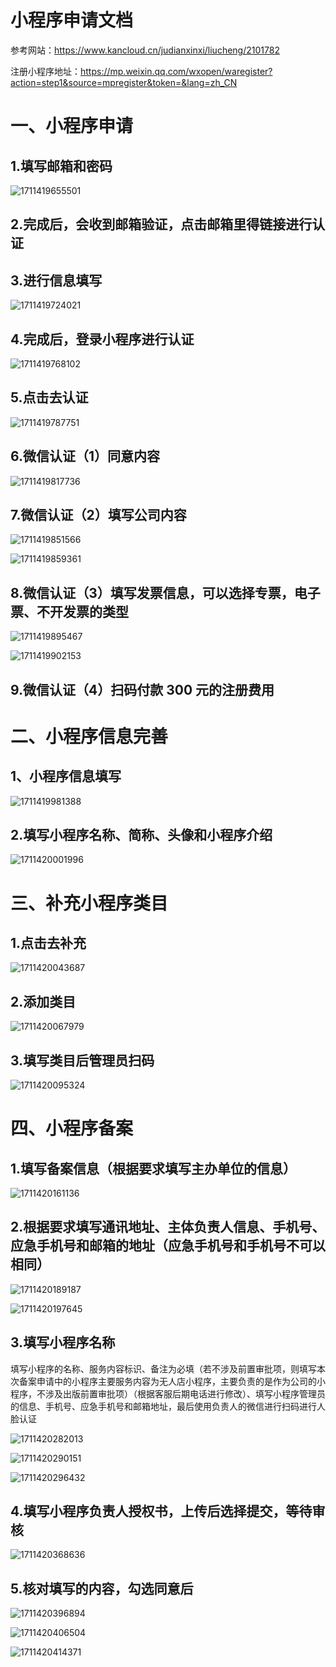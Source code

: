# 小程序申请文档

参考网站：https://www.kancloud.cn/judianxinxi/liucheng/2101782

注册小程序地址：https://mp.weixin.qq.com/wxopen/waregister?action=step1&source=mpregister&token=&lang=zh_CN

# 一、小程序申请

## 1.填写邮箱和密码

![1711419655501](image/小程序申请文档/1711419655501.png)

## 2.完成后，会收到邮箱验证，点击邮箱里得链接进行认证

## 3.进行信息填写

![1711419724021](image/小程序申请文档/1711419724021.png)

## 4.完成后，登录小程序进行认证

![1711419768102](image/小程序申请文档/1711419768102.png)

## 5.点击去认证

![1711419787751](image/小程序申请文档/1711419787751.png)

## 6.微信认证（1）同意内容

![1711419817736](image/小程序申请文档/1711419817736.png)

## 7.微信认证（2）填写公司内容

![1711419851566](image/小程序申请文档/1711419851566.png)

![1711419859361](image/小程序申请文档/1711419859361.png)

## 8.微信认证（3）填写发票信息，可以选择专票，电子票、不开发票的类型

![1711419895467](image/小程序申请文档/1711419895467.png)

![1711419902153](image/小程序申请文档/1711419902153.png)

## 9.微信认证（4）扫码付款 300 元的注册费用

# 二、小程序信息完善

## 1、小程序信息填写

![1711419981388](image/小程序申请文档/1711419981388.png)

## 2.填写小程序名称、简称、头像和小程序介绍

![1711420001996](image/小程序申请文档/1711420001996.png)

# 三、补充小程序类目

## 1.点击去补充

![1711420043687](image/小程序申请文档/1711420043687.png)

## 2.添加类目

![1711420067979](image/小程序申请文档/1711420067979.png)

## 3.填写类目后管理员扫码

![1711420095324](image/小程序申请文档/1711420095324.png)

# 四、小程序备案

## 1.填写备案信息（根据要求填写主办单位的信息）

![1711420161136](image/小程序申请文档/1711420161136.png)

## 2.根据要求填写通讯地址、主体负责人信息、手机号、应急手机号和邮箱的地址（应急手机号和手机号不可以相同）

![1711420189187](image/小程序申请文档/1711420189187.png)

![1711420197645](image/小程序申请文档/1711420197645.png)

## 3.填写小程序名称

填写小程序的名称、服务内容标识、备注为必填（若不涉及前置审批项，则填写本次备案申请中的小程序主要服务内容为无人店小程序，主要负责的是作为公司的小程序，不涉及出版前置审批项）（根据客服后期电话进行修改）、填写小程序管理员的信息、手机号、应急手机号和邮箱地址，最后使用负责人的微信进行扫码进行人脸认证

![1711420282013](image/小程序申请文档/1711420282013.png)

![1711420290151](image/小程序申请文档/1711420290151.png)

![1711420296432](image/小程序申请文档/1711420296432.png)

## 4.填写小程序负责人授权书，上传后选择提交，等待审核

![1711420368636](image/小程序申请文档/1711420368636.png)

## 5.核对填写的内容，勾选同意后

![1711420396894](image/小程序申请文档/1711420396894.png)

![1711420406504](image/小程序申请文档/1711420406504.png)

![1711420414371](image/小程序申请文档/1711420414371.png)
